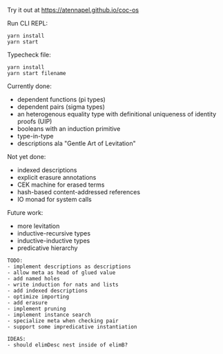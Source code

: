 Try it out at https://atennapel.github.io/coc-os

Run CLI REPL:
```
yarn install
yarn start
```

Typecheck file:
```
yarn install
yarn start filename
```

Currently done:
- dependent functions (pi types)
- dependent pairs (sigma types)
- an heterogenous equality type with definitional uniqueness of identity proofs (UIP)
- booleans with an induction primitive
- type-in-type
- descriptions ala "Gentle Art of Levitation"

Not yet done:
- indexed descriptions
- explicit erasure annotations
- CEK machine for erased terms
- hash-based content-addressed references
- IO monad for system calls

Future work:
- more levitation
- inductive-recursive types
- inductive-inductive types
- predicative hierarchy

```
TODO:
- implement descriptions as descriptions
- allow meta as head of glued value
- add named holes
- write induction for nats and lists
- add indexed descriptions
- optimize importing
- add erasure
- implement pruning
- implement instance search
- specialize meta when checking pair
- support some impredicative instantiation

IDEAS:
- should elimDesc nest inside of elimB?
```
